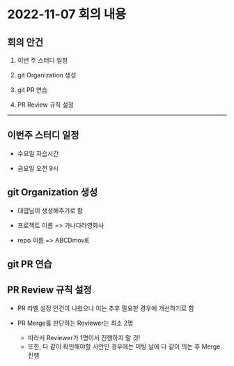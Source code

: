 # 2022-11-07 회의 내용

## 회의 안건

1. 이번 주 스터디 일정

2. git Organization 생성

3. git PR 연습

4. PR Review 규칙 설정

---

## 이번주 스터디 일정

- 수요일 자습시간

- 금요일 오전 9시

## git Organization 생성

- 대엽님이 생성해주기로 함

- 프로젝트 이름 => 가나다라영화사

- repo 이름 => ABCDmoviE

## git PR 연습

## PR Review 규칙 설정

- PR 라벨 설정 안건이 나왔으나 이는 추후 필요한 경우에 개선하기로 함

- PR Merge를 판단하는 Reviewer는 최소 2명

  - 따라서 Reviewer가 1명이서 진행하지 말 것!
  - 또한, 다 같이 확인해야할 사안인 경우에는 미팅 날에 다 같이 의논 후 Merge 진행
